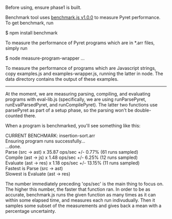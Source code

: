 Before using, ensure phase1 is built.


Benchmark tool uses [benchmark.js v1.0.0](http://benchmarkjs.com/) to measure Pyret performance. To get benchmark, run

$ npm install benchmark

To measure the performance of Pyret programs which are in *.arr files, simply run

$ node measure-program-wrapper <filename1> <filename2> ... <filenameN>

To measure the performance of programs which are Javascript strings, copy examples.js and examples-wrapper.js, running the latter in node. The data directory contains the output of these examples.

-----------------------------------------------------------------

At the moment, we are measuring parsing, compiling, and evaluating programs with eval-lib.js (specifically, we are using runParsePyret, runEvalParsedPyret, and runCompilePyret). The latter two functions use parsePyret as part of a setup phase, so the parsing won't be double-counted there.

When a program is benchmarked, you'll see something like this:

CURRENT BENCHMARK: insertion-sort.arr  
Ensuring program runs successfully...  
...done.  
Parse    (src -> ast) x 35.87 ops/sec +/- 0.77% (61 runs sampled)  
Compile  (ast -> js)  x 1.48 ops/sec +/- 6.25% (12 runs sampled)  
Evaluate (ast -> res) x 1.18 ops/sec +/- 13.15% (11 runs sampled)  
Fastest is Parse    (src -> ast)  
Slowest is Evaluate (ast -> res)

The number immediately preceding 'ops/sec' is the main thing to focus on. The higher this number, the faster that function ran. In order to be as accurate, benchmark.js runs the given function as many times as it can within some elapsed time, and measures each run indivudually. Then it samples some subset of the measurements and gives back a mean with a percentage uncertainty.